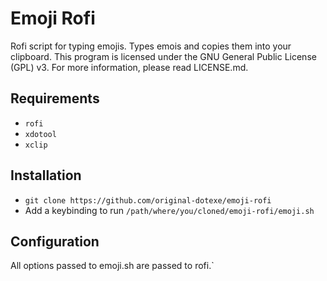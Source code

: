 # Emoji Rofi
Rofi script for typing emojis. Types emois and copies them into your clipboard.
This program is licensed under the GNU General Public License (GPL) v3. For more information, please read LICENSE.md.

## Requirements
+ `rofi`
+ `xdotool`
+ `xclip`

## Installation
+ `git clone https://github.com/original-dotexe/emoji-rofi`
+ Add a keybinding to run `/path/where/you/cloned/emoji-rofi/emoji.sh`

## Configuration
All options passed to emoji.sh are passed to rofi.`
